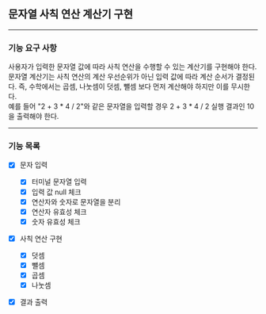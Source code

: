## 문자열 사칙 연산 계산기 구현

---

### 기능 요구 사항

사용자가 입력한 문자열 값에 따라 사칙 연산을 수행할 수 있는 계산기를 구현해야 한다.  
문자열 계산기는 사칙 연산의 계산 우선순위가 아닌 입력 값에 따라 계산 순서가 결정된다. 즉, 수학에서는 곱셈, 나눗셈이 덧셈, 뺄셈 보다 먼저 계산해야 하지만 이를 무시한다.  
예를 들어 "2 + 3 * 4 / 2"와 같은 문자열을 입력할 경우 2 + 3 * 4 / 2 실행 결과인 10을 출력해야 한다.  

---

### 기능 목록 

- [x] 문자 입력 
    - [x] 터미널 문자열 입력
    - [x] 입력 값 null 체크  
    - [x] 연산자와 숫자로 문자열을 분리
    - [x] 연산자 유효성 체크 
    - [x] 숫자 유효성 체크
- [x] 사칙 연산 구현
    - [x] 덧셈 
    - [x] 뺄셈
    - [x] 곱셈
    - [x] 나눗셈
- [x] 결과 출력 

